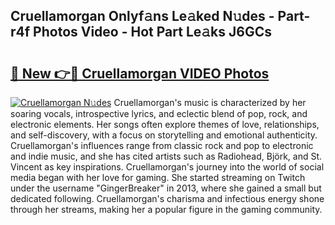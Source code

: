 ## Cruellamorgan Onlyf𝚊ns Le𝚊ked N𝚞des - Part-r4f Photos Video - Hot Part Le𝚊ks J6GCs

# <h2><a href="http://ab74238.deff.icu/?id=Cruellamorgan">🔗 New 👉🔴 Cruellamorgan VIDEO Photos</a></h2>

[![Cruellamorgan N𝚞des](https://i.imgur.com/rIISA9y.gif)](http://ab74238.deff.icu/?id=Cruellamorgan)
Cruellamorgan's music is characterized by her soaring vocals, introspective lyrics, and eclectic blend of pop, rock, and electronic elements. Her songs often explore themes of love, relationships, and self-discovery, with a focus on storytelling and emotional authenticity. Cruellamorgan's influences range from classic rock and pop to electronic and indie music, and she has cited artists such as Radiohead, Björk, and St. Vincent as key inspirations. Cruellamorgan's journey into the world of social media began with her love for gaming. She started streaming on Twitch under the username "GingerBreaker" in 2013, where she gained a small but dedicated following. Cruellamorgan's charisma and infectious energy shone through her streams, making her a popular figure in the gaming community.
